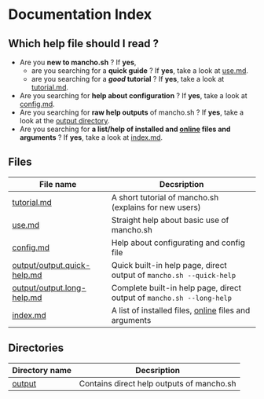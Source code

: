 # Documentation Index

## Which help file should I read ?

* Are you **new to mancho.sh** ? If **yes**,
  * are you searching for a **quick guide** ? If **yes**, take a look at [use.md](./use.md).
  * are you searching for a **_good_ tutorial** ? If **yes**, take a look at [tutorial.md](./tutorial.md).
* Are you searching for **help about configuration** ? If **yes**, take a look at [config.md](./config.md).
* Are you searching for **raw help outputs** of mancho.sh ? If **yes**, take a look at the [output directory](./output).
* Are you searching for **a list/help of installed and **[**online**](https://github.com/lapingenieur/mancho.sh)** files and arguments** ? If **yes**, take a look at [index.md](./index.md).

## Files

| File name                        | Decsription                                                           | 
|----------------------------------|-----------------------------------------------------------------------|
| [tutorial.md](./tutorial.md)     | A short tutorial of mancho.sh (explains for new users)                |
| [use.md](./use.md)               | Straight help about basic use of mancho.sh                            |
| [config.md](./config.md)         | Help about configurating and config file                              |
| [output/output.quick-help.md](./output/output.quick-help.md) | Quick built-in help page, direct output of `mancho.sh --quick-help`   |
| [output/output.long-help.md](./output/output.long-help.md)   | Complete built-in help page, direct output of `mancho.sh --long-help` |
| [index.md](./index.md)           | A list of installed files, [online](https://github.com/lapingenieur/mancho.sh) files and arguments    |

## Directories

| Directory name                   | Decsription                                                           | 
|----------------------------------|-----------------------------------------------------------------------|
| [output](./output/)              | Contains direct help outputs of mancho.sh                             |
